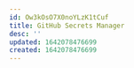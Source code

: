 ```yaml
---
id: Ow3kOsO7X0noYLzK1tCuf
title: GitHub Secrets Manager
desc: ''
updated: 1642078476699
created: 1642078476699
---
```


